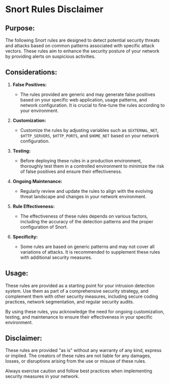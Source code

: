 # Snort Rules Disclaimer

## Purpose:

The following Snort rules are designed to detect potential security threats and attacks based on common patterns associated with specific attack vectors. These rules aim to enhance the security posture of your network by providing alerts on suspicious activities.

## Considerations:

1. **False Positives:**
   - The rules provided are generic and may generate false positives based on your specific web application, usage patterns, and network configuration. It is crucial to fine-tune the rules according to your environment.

2. **Customization:**
   - Customize the rules by adjusting variables such as `$EXTERNAL_NET`, `$HTTP_SERVERS`, `$HTTP_PORTS`, and `$HOME_NET` based on your network configuration.

3. **Testing:**
   - Before deploying these rules in a production environment, thoroughly test them in a controlled environment to minimize the risk of false positives and ensure their effectiveness.

4. **Ongoing Maintenance:**
   - Regularly review and update the rules to align with the evolving threat landscape and changes in your network environment.

5. **Rule Effectiveness:**
   - The effectiveness of these rules depends on various factors, including the accuracy of the detection patterns and the proper configuration of Snort.

6. **Specificity:**
   - Some rules are based on generic patterns and may not cover all variations of attacks. It is recommended to supplement these rules with additional security measures.

## Usage:

These rules are provided as a starting point for your intrusion detection system. Use them as part of a comprehensive security strategy, and complement them with other security measures, including secure coding practices, network segmentation, and regular security audits.

By using these rules, you acknowledge the need for ongoing customization, testing, and maintenance to ensure their effectiveness in your specific environment.

## Disclaimer:

These rules are provided "as is" without any warranty of any kind, express or implied. The creators of these rules are not liable for any damages, losses, or disruptions arising from the use or misuse of these rules.

Always exercise caution and follow best practices when implementing security measures in your network.

